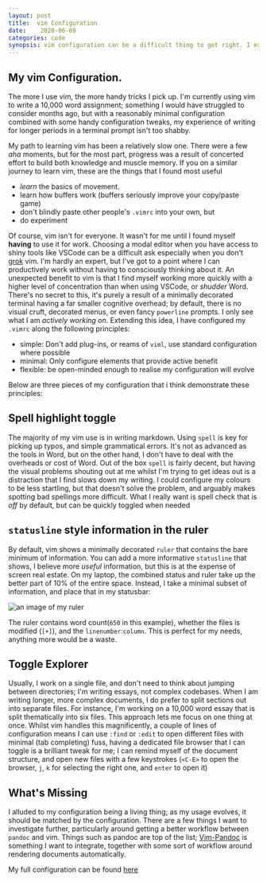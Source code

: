```yaml
---
layout: post
title:  vim Configuration
date:    2020-06-09
categories: code
synopsis: vim configuration can be a difficult thing to get right. I explain my design choices and share config.
---
```


## My vim Configuration.

The more I use vim, the more handy tricks I pick up.  I'm currently using vim to write a 10,000 word assignment; something I would have struggled to consider months ago, but with a reasonably minimal configuration combined with some handy configuration tweaks, my experience of writing for longer periods in a terminal prompt isn't too shabby.

My path to learning vim has been a relatively slow one.  There were a few _aha_ moments, but for the most part, progress was a result of concerted effort to build both knowledge and muscle memory. If you on a similar journey to learn vim, these are the things that I found most useful


+ _learn_ the basics of movement.
+ learn how buffers work (buffers seriously improve your copy/paste game)
+ don't blindly paste other people's `.vimrc` into your own, but
+ do experiment

Of course, vim isn't for everyone.  It wasn't for me until I found myself __having__ to use it for work.  Choosing a modal editor when you have access to shiny tools like VSCode can be a difficult ask especially when you don't [grok](https://stackoverflow.com/questions/1218390/what-is-your-most-productive-shortcut-with-vim) vim. I'm hardly an expert, but I've got to a point where I can productively work without having to consciously thinking about it. An unexpected benefit to vim is that I find myself working more quickly with a higher level of concentration than when using VSCode, or _shudder_ Word.  There's no secret to this, it's purely a result of a minimally decorated terminal having a far smaller cognitive overhead; by default, there is no visual cruft, decorated menus, or even fancy `powerline` prompts.  I only see what I am _actively working on_.  Extending this idea, I have configured my `.vimrc` along the following principles:

+ simple: Don't add plug-ins, or reams of `viml`, use standard configuration where possible
+ minimal: Only configure elements that provide active benefit
+ flexible: be open-minded enough to realise my  configuration will evolve 

Below are three pieces of my configuration that i think demonstrate these principles:

## Spell highlight toggle

The majority of my vim use is in writing markdown. Using `spell` is key for picking up typos, and simple grammatical errors.  It's not as advanced as the tools in Word, but on the other hand, I don't have to deal with the overheads or cost of Word.  Out of the box `spell` is fairly decent, but having the visual problems shouting out at me whilst I'm trying to get ideas out is a distraction that I find slows down my writing.  I could configure my colours to be less startling, but that doesn't solve the problem, and arguably makes spotting bad spellings more difficult.  What I really want is spell check that is _off_ by default, but can be quickly toggled when needed 

## `statusline` style information in the ruler

By default, vim shows a minimally decorated `ruler` that contains the bare minimum of information.  You can add a more informative `statusline` that shows, I believe more _useful_ information, but this is at the expense of screen real estate.  On my laptop, the combined status and ruler take up the better part of 10% of the entire space.  Instead, I take a minimal subset of information, and place that in my statusbar:

![an image of my ruler](../../../../images/ruler.png)

The ruler contains word count(`650` in this example), whether the files is modified (`[+]`), and the `linenumber`:`column`.  This is perfect for my needs, anything more would be a waste.

## Toggle Explorer 

Usually, I work on a single file, and don't need to think about jumping between directories; I'm writing essays, not complex codebases.  When I am writing longer, more complex documents, I do prefer to split sections out into separate files.  For instance, I'm working on a 10,000 word essay that is split thematically into six files. This approach lets me focus on one thing at once.  Whilst vim handles this magnificently, a couple of lines of configuration means I can use `:find` or `:edit` to open different files with minimal (tab completing) fuss, having a dedicated file browser that I can toggle is a brilliant tweak for me; I can remind myself of the document structure, and open new files with a few keystrokes (`<C-E>` to open the browser, `j`, `k` for selecting the right one, and `enter` to open it)

## What's Missing

I alluded to my configuration being a living thing; as my usage evolves, it should be matched by the configuration.  There are a few things I want to investigate further, particularly around getting a better workflow between `pandoc` and vim. Things such as pandoc are top of the list; [Vim-Pandoc](https://github.com/vim-pandoc/vim-pandoc) is something I want to integrate, together with some sort of workflow around rendering documents automatically.

My full configuration can be found [here](https://github.com/JasmineElm/vim)



